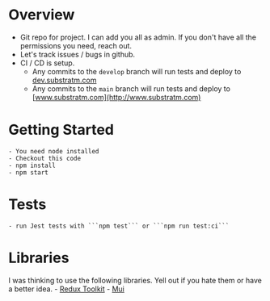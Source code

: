 # Overview
- Git repo for project. I can add you all as admin. If you don't have all the permissions you need, reach out. 
- Let's track issues / bugs in github. 
- CI / CD is setup. 
    - Any commits to the ```develop``` branch will run tests and deploy to [dev.substratm.com](http://dev.substratm.com)
    - Any commits to the ```main``` branch will run tests and deploy to [www.substratm.com](http://www.substratm.com)

# Getting Started
    - You need node installed
    - Checkout this code 
    - npm install
    - npm start

# Tests
    - run Jest tests with ```npm test``` or ```npm run test:ci```

# Libraries
I was thinking to use the following libraries. Yell out if you hate them or have a better idea. 
    - [Redux Toolkit](https://redux-toolkit.js.org)
    - [Mui](https://mui.com)



